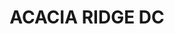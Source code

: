 ---
lastmod: '2025-04-06T06:05:21+00:00'
latitude: -27.612178
layout: suburb
longitude: 153.009526
postcode: '4110'
state: QLD
title: ACACIA RIDGE DC
url: /qld/acacia-ridge-dc/
---